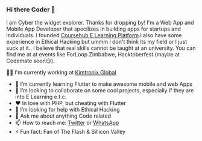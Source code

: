 ### Hi there Coder 👋
 
l am Cyber the widget explorer. Thanks for dropping by! l'm a Web App and Mobile App Developer that specilizes in building apps for startups and individuals. l founded [Coursehub E Learning Platform](https://coursehub.co.zw).l also have some experience in Ethical Hacking but ummm l don't think its my field or l just suck at it.. l believe that real skills cannot be taught at an university. You can find me at at events like ForLoop Zimbabwe, Hacktoberfest (maybe at Codemate soon😏).


👨‍💻 l'm currently working at [Kimtronix Global](https://www.kimtronix.com/)

- 🔭 I’m currently learning Flutter to make awesome mobile and web Apps
- 👯 I’m looking to collaborate on some cool projects, especially if they are into E Learning e.t.c.
- ❤️ In love with PHP, but cheating with Flutter
- 🤔 I’m looking for help with Ethical Hacking
- 💬 Ask me about anything Code related
- 📫 How to reach me: [Twitter](https://twitter.com/tanyathecoder) or [WhatsApp](https://api.whatsapp.com/send?phone=263776504919)
- ⚡ Fun fact: Fan of The Flash & Sillicon Valley
